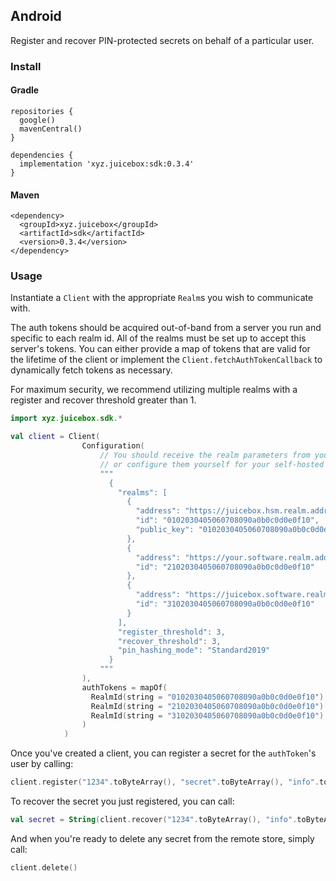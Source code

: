 ## Android

Register and recover PIN-protected secrets on behalf of a particular user.

### Install

#### Gradle

```
repositories {
  google()
  mavenCentral()
}

dependencies {
  implementation 'xyz.juicebox:sdk:0.3.4'
}
```

#### Maven

```
<dependency>
  <groupId>xyz.juicebox</groupId>
  <artifactId>sdk</artifactId>
  <version>0.3.4</version>
</dependency>
```

### Usage

Instantiate a `Client` with the appropriate `Realm`s you wish to communicate with.

The auth tokens should be acquired out-of-band from a server you run and specific to each realm id. All of the realms must be set up to accept this server's tokens. You can either provide a map of tokens that are valid for the lifetime of the client or implement the `Client.fetchAuthTokenCallback` to dynamically fetch tokens as necessary.

For maximum security, we recommend utilizing multiple realms with a register and recover threshold greater than 1.

```kotlin
import xyz.juicebox.sdk.*

val client = Client(
                Configuration(
                    // You should receive the realm parameters from your realm provider,
                    // or configure them yourself for your self-hosted realm.
                    """
                      {
                        "realms": [
                          {
                            "address": "https://juicebox.hsm.realm.address",
                            "id": "0102030405060708090a0b0c0d0e0f10",
                            "public_key": "0102030405060708090a0b0c0d0e0f101112131415161718191a1b1c1d1e1f20"
                          },
                          {
                            "address": "https://your.software.realm.address",
                            "id": "2102030405060708090a0b0c0d0e0f10"
                          },
                          {
                            "address": "https://juicebox.software.realm.address",
                            "id": "3102030405060708090a0b0c0d0e0f10"
                          }
                        ],
                        "register_threshold": 3,
                        "recover_threshold": 3,
                        "pin_hashing_mode": "Standard2019"
                      }
                    """
                ),
                authTokens = mapOf(
                  RealmId(string = "0102030405060708090a0b0c0d0e0f10") to authToken1,
                  RealmId(string = "2102030405060708090a0b0c0d0e0f10") to authToken2,
                  RealmId(string = "3102030405060708090a0b0c0d0e0f10") to authToken3
                )
            )
```

Once you've created a client, you can register a secret for the `authToken`'s user by calling:

```kotlin
client.register("1234".toByteArray(), "secret".toByteArray(), "info".toByteArray(), 5)
```

To recover the secret you just registered, you can call:

```kotlin
val secret = String(client.recover("1234".toByteArray(), "info".toByteArray()))
```

And when you're ready to delete any secret from the remote store, simply call:

```kotlin
client.delete()
```
